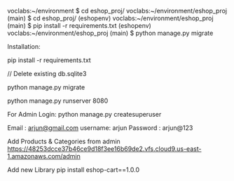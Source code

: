 
voclabs:~/environment $ cd eshop_proj/
voclabs:~/environment/eshop_proj (main) $ cd eshop_proj/
(eshopenv) voclabs:~/environment/eshop_proj (main) $ pip install -r requirements.txt
(eshopenv) voclabs:~/environment/eshop_proj (main) $ python manage.py migrate

Installation:

pip install -r requirements.txt

// Delete existing db.sqlite3

python manage.py migrate

python manage.py runserver 8080

For Admin Login:
python manage.py createsuperuser

Email : arjun@gmail.com
username: arjun
Password : arjun@123


Add Products & Categories from admin
https://48253dcce37b46ce9d18f3ee16b69de2.vfs.cloud9.us-east-1.amazonaws.com/admin

Add new Library 
pip install eshop-cart==1.0.0